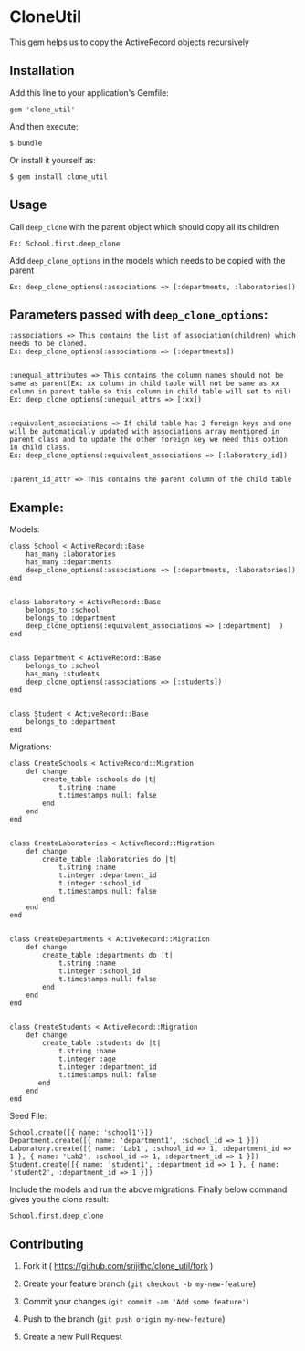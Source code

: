# CloneUtil

This gem helps us to copy the ActiveRecord objects recursively

## Installation

Add this line to your application's Gemfile:

    gem 'clone_util'

And then execute:

    $ bundle

Or install it yourself as:

    $ gem install clone_util

## Usage

Call `deep_clone` with the parent object which should copy all its children

    Ex: School.first.deep_clone


Add `deep_clone_options` in the models which needs to be copied with the parent

    Ex: deep_clone_options(:associations => [:departments, :laboratories])

## Parameters passed with `deep_clone_options`:

    :associations => This contains the list of association(children) which needs to be cloned.
    Ex: deep_clone_options(:associations => [:departments])


    :unequal_attributes => This contains the column names should not be same as parent(Ex: xx column in child table will not be same as xx column in parent table so this column in child table will set to nil)
    Ex: deep_clone_options(:unequal_attrs => [:xx])


    :equivalent_associations => If child table has 2 foreign keys and one will be automatically updated with associations array mentioned in parent class and to update the other foreign key we need this option in child class.
    Ex: deep_clone_options(:equivalent_associations => [:laboratory_id])
    

    :parent_id_attr => This contains the parent column of the child table
    

## Example:
Models:

    class School < ActiveRecord::Base
        has_many :laboratories
        has_many :departments
        deep_clone_options(:associations => [:departments, :laboratories])
    end


    class Laboratory < ActiveRecord::Base
        belongs_to :school
        belongs_to :department
        deep_clone_options(:equivalent_associations => [:department]  )
    end


    class Department < ActiveRecord::Base
        belongs_to :school
        has_many :students
        deep_clone_options(:associations => [:students])
    end


    class Student < ActiveRecord::Base
        belongs_to :department
    end

Migrations:

    class CreateSchools < ActiveRecord::Migration
        def change
            create_table :schools do |t|
                t.string :name
                t.timestamps null: false
            end
        end
    end


    class CreateLaboratories < ActiveRecord::Migration
        def change
            create_table :laboratories do |t|
                t.string :name
                t.integer :department_id
                t.integer :school_id
                t.timestamps null: false
            end
        end
    end


    class CreateDepartments < ActiveRecord::Migration
        def change
            create_table :departments do |t|
                t.string :name
                t.integer :school_id
                t.timestamps null: false
            end
        end
    end


    class CreateStudents < ActiveRecord::Migration
        def change
            create_table :students do |t|
                t.string :name
                t.integer :age
                t.integer :department_id
                t.timestamps null: false
           end
        end
    end


Seed File:

    School.create([{ name: 'school1'}])
    Department.create([{ name: 'department1', :school_id => 1 }])
    Laboratory.create([{ name: 'Lab1', :school_id => 1, :department_id => 1 }, { name: 'Lab2', :school_id => 1, :department_id => 1 }])
    Student.create([{ name: 'student1', :department_id => 1 }, { name: 'student2', :department_id => 1 }])


Include the models and run the above migrations.
Finally below command gives you the clone result:

    School.first.deep_clone

## Contributing

1. Fork it ( https://github.com/srijithc/clone_util/fork )
2. Create your feature branch (`git checkout -b my-new-feature`)


3. Commit your changes (`git commit -am 'Add some feature'`)
4. Push to the branch (`git push origin my-new-feature`)
5. Create a new Pull Request
